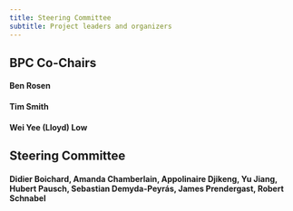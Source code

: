 ```yaml
---
title: Steering Committee
subtitle: Project leaders and organizers
---
```


## BPC Co-Chairs

#### Ben Rosen
#### Tim Smith
#### Wei Yee (Lloyd) Low

## Steering Committee

#### Didier Boichard, Amanda Chamberlain, Appolinaire Djikeng, Yu Jiang, Hubert Pausch, Sebastian Demyda-Peyrás, James Prendergast, Robert Schnabel
